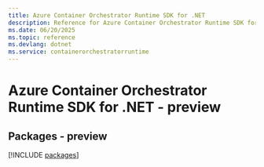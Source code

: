 ```yaml
---
title: Azure Container Orchestrator Runtime SDK for .NET
description: Reference for Azure Container Orchestrator Runtime SDK for .NET
ms.date: 06/20/2025
ms.topic: reference
ms.devlang: dotnet
ms.service: containerorchestratorruntime
---
```

# Azure Container Orchestrator Runtime SDK for .NET - preview
## Packages - preview
[!INCLUDE [packages](container-orchestrator-runtime-index.md)]
